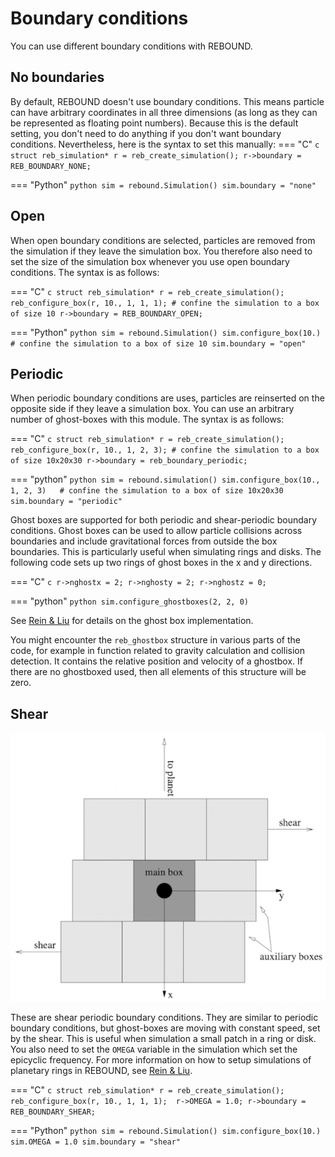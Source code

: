# Boundary conditions

You can use different boundary conditions with REBOUND. 

## No boundaries
By default, REBOUND doesn't use boundary conditions.
This means particle can have arbitrary coordinates in all three dimensions (as long as they can be represented as floating point numbers). 
Because this is the default setting, you don't need to do anything if you don't want boundary conditions.
Nevertheless, here is the syntax to set this manually:
=== "C"
    ```c
    struct reb_simulation* r = reb_create_simulation();
    r->boundary = REB_BOUNDARY_NONE;
    ```

=== "Python"
    ```python
    sim = rebound.Simulation()
    sim.boundary = "none"
    ```

## Open
When open boundary conditions are selected, particles are removed from the simulation if they leave the simulation box.
You therefore also need to set the size of the simulation box whenever you use open boundary conditions. 
The syntax is as follows:

=== "C"
    ```c
    struct reb_simulation* r = reb_create_simulation();
    reb_configure_box(r, 10., 1, 1, 1); # confine the simulation to a box of size 10
    r->boundary = REB_BOUNDARY_OPEN;
    ```

=== "Python"
    ```python
    sim = rebound.Simulation()
    sim.configure_box(10.)   # confine the simulation to a box of size 10
    sim.boundary = "open"
    ```

## Periodic
When periodic boundary conditions are uses, particles are reinserted on the opposite side if they leave a simulation box. 
You can use an arbitrary number of ghost-boxes with this module.
The syntax is as follows:

=== "C"
    ```c
    struct reb_simulation* r = reb_create_simulation();
    reb_configure_box(r, 10., 1, 2, 3); # confine the simulation to a box of size 10x20x30
    r->boundary = reb_boundary_periodic;
    ```

=== "python"
    ```python
    sim = rebound.simulation()
    sim.configure_box(10., 1, 2, 3)   # confine the simulation to a box of size 10x20x30
    sim.boundary = "periodic"
    ```

Ghost boxes are supported for both periodic and shear-periodic boundary conditions.
Ghost boxes can be used to allow particle collisions across boundaries and include gravitational forces from outside the box boundaries. 
This is particularly useful when simulating rings and disks. 
The following code sets up two rings of ghost boxes in the x and y directions.

=== "C"
    ```c
    r->nghostx = 2;
    r->nghosty = 2;
    r->nghostz = 0;
    ```

=== "python"
    ```python
    sim.configure_ghostboxes(2, 2, 0)
    ```

See [Rein & Liu](https://ui.adsabs.harvard.edu/abs/2012A%26A...537A.128R/abstract) for details on the ghost box implementation.

You might encounter the `reb_ghostbox` structure in various parts of the code, for example in function related to gravity calculation and collision detection. 
It contains the relative position and velocity of a ghostbox.
If there are no ghostboxed used, then all elements of this structure will be zero.

## Shear
![Shearing sheet](img/shear.png)

These are shear periodic boundary conditions. 
They are similar to periodic boundary conditions, but ghost-boxes are moving with constant speed, set by the shear.
This is useful when simulation a small patch in a ring or disk. 
You also need to set the `OMEGA` variable in the simulation which set the epicyclic frequency.
For more information on how to setup simulations of planetary rings in REBOUND, see [Rein & Liu](https://ui.adsabs.harvard.edu/abs/2012A%26A...537A.128R/abstract). 

=== "C"
    ```c
    struct reb_simulation* r = reb_create_simulation();
    reb_configure_box(r, 10., 1, 1, 1); 
    r->OMEGA = 1.0;
    r->boundary = REB_BOUNDARY_SHEAR;
    ```

=== "Python"
    ```python
    sim = rebound.Simulation()
    sim.configure_box(10.)
    sim.OMEGA = 1.0
    sim.boundary = "shear"
    ```
